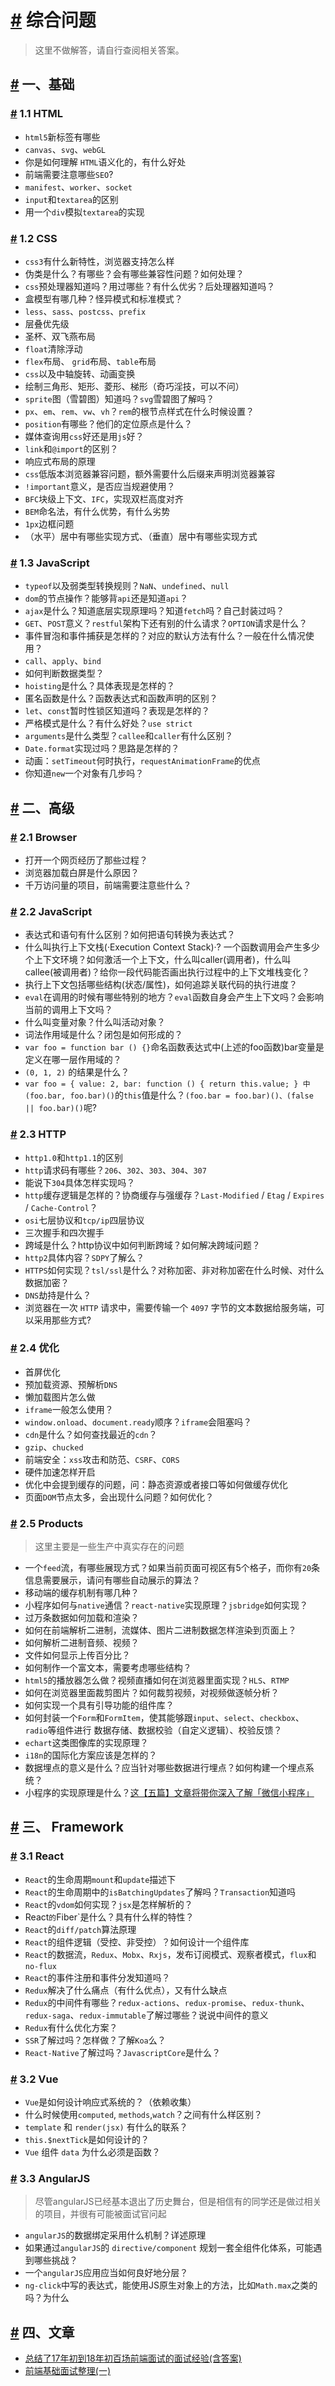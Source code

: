 [#](#综合问题) 综合问题
===============

> 这里不做解答，请自行查阅相关答案。

[#](#一、基础) 一、基础
---------------

### [#](#_1-1-html) 1.1 HTML

*   `html5`新标签有哪些
*   `canvas`、`svg`、`webGL`
*   你是如何理解 `HTML`语义化的，有什么好处
*   前端需要注意哪些`SEO`?
*   `manifest`、`worker`、`socket`
*   `input`和`textarea`的区别
*   用一个`div`模拟`textarea`的实现

### [#](#_1-2-css) 1.2 CSS

*   `css3`有什么新特性，浏览器支持怎么样
*   伪类是什么？有哪些？会有哪些兼容性问题？如何处理？
*   `css`预处理器知道吗？用过哪些？有什么优劣？后处理器知道吗？
*   盒模型有哪几种？怪异模式和标准模式？
*   `less`、`sass`、`postcss`、`prefix`
*   层叠优先级
*   圣杯、双飞燕布局
*   `float`清除浮动
*   `flex`布局、 `grid`布局、`table`布局
*   `css`以及中轴旋转、动画变换
*   绘制三角形、矩形、菱形、梯形（奇巧淫技，可以不问）
*   `sprite`图（雪碧图）知道吗？`svg`雪碧图了解吗？
*   `px`、`em`、`rem`、`vw`、`vh`？`rem`的根节点样式在什么时候设置？
*   `position`有哪些？他们的定位原点是什么？
*   媒体查询用`css`好还是用`js`好？
*   `link`和`@import`的区别？
*   响应式布局的原理
*   `css`低版本浏览器兼容问题，额外需要什么后缀来声明浏览器兼容
*   `!important`意义，是否应当规避使用？
*   `BFC`块级上下文、`IFC`，实现双栏高度对齐
*   `BEM`命名法，有什么优势，有什么劣势
*   `1px`边框问题
*   （水平）居中有哪些实现方式、（垂直）居中有哪些实现方式

### [#](#_1-3-javascript) 1.3 JavaScript

*   `typeof`以及弱类型转换规则？`NaN`、`undefined`、`null`
*   `dom`的节点操作？能够背`api`还是知道`api`？
*   `ajax`是什么？知道底层实现原理吗？知道`fetch`吗？自己封装过吗？
*   `GET`、`POST`意义？`restful`架构下还有别的什么请求？`OPTION`请求是什么？
*   事件冒泡和事件捕获是怎样的？对应的默认方法有什么？一般在什么情况使用？
*   `call`、`apply`、`bind`
*   如何判断数据类型？
*   `hoisting`是什么？具体表现是怎样的？
*   匿名函数是什么？函数表达式和函数声明的区别？
*   `let`、`const`暂时性锁区知道吗？表现是怎样的？
*   严格模式是什么？有什么好处？`use strict`
*   `arguments`是什么类型？`callee`和`caller`有什么区别？
*   `Date.format`实现过吗？思路是怎样的？
*   动画：`setTimeout`何时执行，`requestAnimationFrame`的优点
*   你知道`new`一个对象有几步吗？

[#](#二、高级) 二、高级
---------------

### [#](#_2-1-browser) 2.1 Browser

*   打开一个网页经历了那些过程？
*   浏览器加载白屏是什么原因？
*   千万访问量的项目，前端需要注意些什么？

### [#](#_2-2-javascript) 2.2 JavaScript

*   表达式和语句有什么区别？如何把语句转换为表达式？
*   什么叫执行上下文栈(·Execution Context Stack)·? 一个函数调用会产生多少个上下文环境？如何激活一个上下文，什么叫caller(调用者)，什么叫callee(被调用者)？给你一段代码能否画出执行过程中的上下文堆栈变化？
*   执行上下文包括哪些结构(状态/属性)，如何追踪关联代码的执行进度？
*   `eval`在调用的时候有哪些特别的地方？`eval`函数自身会产生上下文吗？会影响当前的调用上下文吗？
*   什么叫变量对象？什么叫活动对象？
*   词法作用域是什么？闭包是如何形成的？
*   `var foo = function bar () {}`命名函数表达式中(上述的foo函数)bar变量是定义在哪一层作用域的？
*   `(0, 1, 2)` 的结果是什么？
*   `var foo = { value: 2, bar: function () { return this.value; } 中(foo.bar, foo.bar)()`的`this`值是什么？`(foo.bar = foo.bar)()、(false || foo.bar)()`呢?

### [#](#_2-3-http) 2.3 HTTP

*   `http1.0`和`http1.1`的区别
*   `http`请求码有哪些？`206`、`302`、`303`、`304`、`307`
*   能说下`304`具体怎样实现吗？
*   `http`缓存逻辑是怎样的？协商缓存与强缓存？`Last-Modified` / `Etag` / `Expires` / `Cache-Control`？
*   `osi`七层协议和`tcp/ip`四层协议
*   三次握手和四次握手
*   跨域是什么？http协议中如何判断跨域？如何解决跨域问题？
*   `http2`具体内容？`SDPY`了解么？
*   `HTTPS`如何实现？`tsl/ssl`是什么？对称加密、非对称加密在什么时候、对什么数据加密？
*   `DNS`劫持是什么？
*   浏览器在一次 `HTTP` 请求中，需要传输一个 `4097` 字节的文本数据给服务端，可以采用那些方式?

### [#](#_2-4-优化) 2.4 优化

*   首屏优化
*   预加载资源、预解析`DNS`
*   懒加载图片怎么做
*   `iframe`一般怎么使用？
*   `window.onload`、`document.ready`顺序？`iframe`会阻塞吗？
*   `cdn`是什么？如何查找最近的`cdn`？
*   `gzip`、`chucked`
*   前端安全：`xss`攻击和防范、`CSRF`、`CORS`
*   硬件加速怎样开启
*   优化中会提到缓存的问题，问：静态资源或者接口等如何做缓存优化
*   页面`DOM`节点太多，会出现什么问题？如何优化？

### [#](#_2-5-products) 2.5 Products

> 这里主要是一些生产中真实存在的问题

*   一个`feed`流，有哪些展现方式？如果当前页面可视区有5个格子，而你有`20`条信息需要展示，请问有哪些自动展示的算法？
*   移动端的缓存机制有哪几种？
*   小程序如何与`native`通信？`react-native`实现原理？`jsbridge`如何实现？
*   过万条数据如何加载和渲染？
*   如何在前端解析二进制，流媒体、图片二进制数据怎样渲染到页面上？
*   如何解析二进制音频、视频？
*   文件如何显示上传百分比？
*   如何制作一个富文本，需要考虑哪些结构？
*   `html5`的播放器怎么做？视频直播如何在浏览器里面实现？`HLS`、`RTMP`
*   如何在浏览器里面裁剪图片？如何裁剪视频，对视频做逐帧分析？
*   如何实现一个具有引导功能的组件库？
*   如何封装一个`Form`和`FormItem`，使其能够跟`input`、`select`、`checkbox`、`radio`等组件进行 数据存储、数据校验（自定义逻辑）、校验反馈？
*   `echart`这类图像库的实现原理？
*   `i18n`的国际化方案应该是怎样的？
*   数据埋点的意义是什么？应当针对哪些数据进行埋点？如何构建一个埋点系统？
*   小程序的实现原理是什么？[这【五篇】文章将带你深入了解「微信小程序」](https://github.com/phodal/articles/issues/32)

[#](#三、-framework) 三、 Framework
-------------------------------

### [#](#_3-1-react) 3.1 React

*   `React`的生命周期`mount`和`update`描述下
*   `React`的生命周期中的`isBatchingUpdates`了解吗？`Transaction`知道吗
*   `React`的`vdom`如何实现？`jsx`是怎样解析的？
*   React`的`Fiber`是什么？具有什么样的特性？
*   `React`的`diff/patch`算法原理
*   `React`的组件逻辑（受控、非受控）？如何设计一个组件库
*   `React`的数据流，`Redux`、`Mobx`、`Rxjs`，发布订阅模式、观察者模式，`flux`和`no-flux`
*   `React`的事件注册和事件分发知道吗？
*   `Redux`解决了什么痛点（有什么优点），又有什么缺点
*   `Redux`的中间件有哪些？`redux-actions`、`redux-promise`、`redux-thunk`、`redux-saga`、`redux-immutable`了解过哪些？说说中间件的意义
*   `Redux`有什么优化方案？
*   `SSR`了解过吗？怎样做？了解`Koa`么？
*   `React-Native`了解过吗？`JavascriptCore`是什么？

### [#](#_3-2-vue) 3.2 Vue

*   `Vue`是如何设计响应式系统的？（依赖收集）
*   什么时候使用`computed`, `methods`,`watch`？之间有什么样区别？
*   `template` 和 `render(jsx)` 有什么的联系？
*   `this.$nextTick`是如何设计的？
*   `Vue` 组件 `data` 为什么必须是函数？

### [#](#_3-3-angularjs) 3.3 AngularJS

> 尽管angularJS已经基本退出了历史舞台，但是相信有的同学还是做过相关的项目，并很有可能被面试官问起

*   `angularJS`的数据绑定采用什么机制？详述原理
*   如果通过`angularJS`的 `directive/component` 规划一套全组件化体系，可能遇到哪些挑战？
*   一个`angularJS`应用应当如何良好地分层？
*   `ng-click`中写的表达式，能使用JS原生对象上的方法，比如`Math.max`之类的吗？为什么

[#](#四、文章) 四、文章
---------------

*   [总结了17年初到18年初百场前端面试的面试经验(含答案)](https://juejin.im/post/5b44a485e51d4519945fb6b7)
*   [前端基础面试整理(一)](https://juejin.im/post/5c62b92de51d457fd77b22ce?utm_source=gold_browser_extension)



